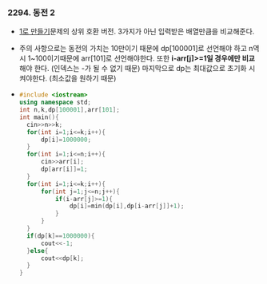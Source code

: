 ### 2294. 동전 2

- [1로 만들기]( https://www.acmicpc.net/problem/1463 )문제의 상위 호환 버전. 3가지가 아닌 입력받은 배열만큼을 비교해준다.

- 주의 사항으로는 동전의 가치는 10만이기 때문에 dp[100001]로 선언해야 하고 n역시 1~100이기때문에 arr[101]로 선언해야한다. 또한 **i-arr[j]>=1일 경우에만 비교**해야 한다. (인덱스는 -가 될 수 없기 때문)
  마지막으로 dp는 최대값으로 초기화 시켜야한다. (최소값을 원하기 때문)

- ```c++
  #include <iostream>
  using namespace std;
  int n,k,dp[100001],arr[101];
  int main(){
  	cin>>n>>k;
  	for(int i=1;i<=k;i++){
  		dp[i]=1000000;
  	}
  	for(int i=1;i<=n;i++){
  		cin>>arr[i];
  		dp[arr[i]]=1;
  	}
  	for(int i=1;i<=k;i++){
  		for(int j=1;j<=n;j++){
  			if(i-arr[j]>=1){
  				dp[i]=min(dp[i],dp[i-arr[j]]+1);
  			}	
  		}
  	}
  	if(dp[k]==1000000){
  		cout<<-1;
  	}else{
  		cout<<dp[k];
  	}
  }
  ```

  